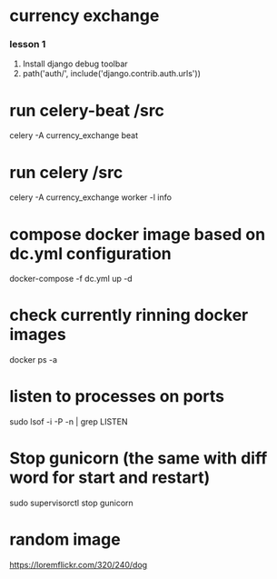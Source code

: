 # currency exchange

### lesson 1
1. Install django debug toolbar
2. path('auth/', include('django.contrib.auth.urls'))


# run celery-beat /src 
celery -A currency_exchange beat
# run celery /src 
celery -A currency_exchange worker -l info

# compose docker image based on dc.yml configuration
docker-compose -f dc.yml up -d

# check currently rinning docker images
docker ps -a

# listen to processes on ports
sudo lsof -i -P -n | grep LISTEN

# Stop gunicorn (the same with diff word for start and restart)
sudo supervisorctl stop gunicorn

# random image
https://loremflickr.com/320/240/dog
